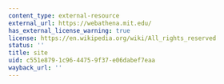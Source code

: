 ```yaml
---
content_type: external-resource
external_url: https://webathena.mit.edu/
has_external_license_warning: true
license: https://en.wikipedia.org/wiki/All_rights_reserved
status: ''
title: site
uid: c551e879-1c96-4475-9f37-e06dabef7eaa
wayback_url: ''
---
```

